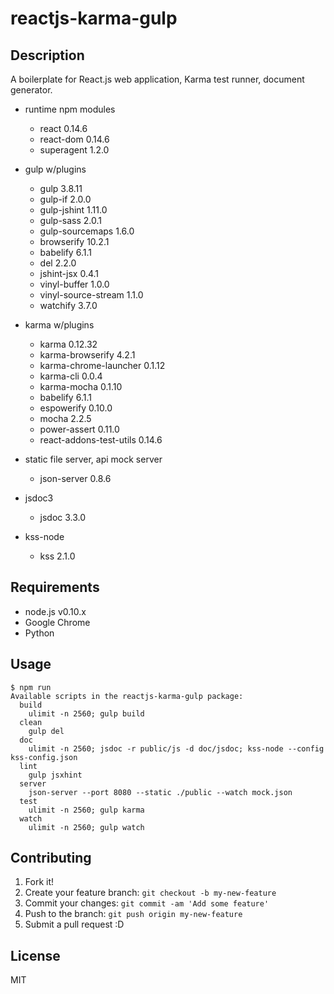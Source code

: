 # reactjs-karma-gulp

## Description

A boilerplate for React.js web application, Karma test runner, document generator.

- runtime npm modules
  - react 0.14.6
  - react-dom 0.14.6
  - superagent 1.2.0

- gulp w/plugins
  - gulp 3.8.11
  - gulp-if 2.0.0
  - gulp-jshint 1.11.0
  - gulp-sass 2.0.1
  - gulp-sourcemaps 1.6.0
  - browserify 10.2.1
  - babelify 6.1.1
  - del 2.2.0
  - jshint-jsx 0.4.1
  - vinyl-buffer 1.0.0
  - vinyl-source-stream 1.1.0
  - watchify 3.7.0

- karma w/plugins
  - karma 0.12.32
  - karma-browserify 4.2.1
  - karma-chrome-launcher 0.1.12
  - karma-cli 0.0.4
  - karma-mocha 0.1.10
  - babelify 6.1.1
  - espowerify 0.10.0
  - mocha 2.2.5
  - power-assert 0.11.0
  - react-addons-test-utils 0.14.6

- static file server, api mock server
  - json-server 0.8.6

- jsdoc3
  - jsdoc 3.3.0

- kss-node
  - kss 2.1.0

## Requirements

- node.js v0.10.x
- Google Chrome
- Python

## Usage

```
$ npm run
Available scripts in the reactjs-karma-gulp package:
  build
    ulimit -n 2560; gulp build
  clean
    gulp del
  doc
    ulimit -n 2560; jsdoc -r public/js -d doc/jsdoc; kss-node --config kss-config.json
  lint
    gulp jsxhint
  server
    json-server --port 8080 --static ./public --watch mock.json
  test
    ulimit -n 2560; gulp karma
  watch
    ulimit -n 2560; gulp watch
```

## Contributing

1. Fork it!
2. Create your feature branch: `git checkout -b my-new-feature`
3. Commit your changes: `git commit -am 'Add some feature'`
4. Push to the branch: `git push origin my-new-feature`
5. Submit a pull request :D

## License

MIT
